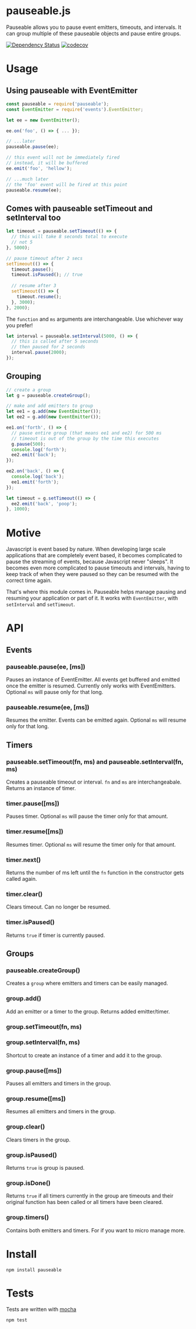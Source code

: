 # pauseable.js

Pauseable allows you to pause event emitters, timeouts, and intervals. It can group multiple of these pauseable objects and pause entire groups.

[![Dependency Status](https://david-dm.org/fent/pauseable.js.svg)](https://david-dm.org/fent/pauseable.js)
[![codecov](https://codecov.io/gh/fent/pauseable.js/branch/master/graph/badge.svg)](https://codecov.io/gh/fent/pauseable.js)

# Usage

## Using pauseable with EventEmitter

```js
const pauseable = require('pauseable');
const EventEmitter = require('events').EventEmitter;

let ee = new EventEmitter();

ee.on('foo', () => { ... });

// ...later
pauseable.pause(ee);

// this event will not be immediately fired
// instead, it will be buffered
ee.emit('foo', 'hellow');

// ...much later
// the 'foo' event will be fired at this point
pauseable.resume(ee);
```

## Comes with pauseable setTimeout and setInterval too

```js
let timeout = pauseable.setTimeout(() => {
  // this will take 8 seconds total to execute
  // not 5
}, 5000);

// pause timeout after 2 secs
setTimeout(() => {
  timeout.pause();
  timeout.isPaused(); // true
  
  // resume after 3
  setTimeout(() => {
    timeout.resume();
  }, 3000);
}, 2000);
```

The `function` and `ms` arguments are interchangeable. Use whichever way you prefer!

```js
let interval = pauseable.setInterval(5000, () => {
  // this is called after 5 seconds
  // then paused for 2 seconds
  interval.pause(2000);
});
```

## Grouping

```js
// create a group
let g = pauseable.createGroup();

// make and add emitters to group
let ee1 = g.add(new EventEmitter());
let ee2 = g.add(new EventEmitter());

ee1.on('forth', () => {
  // pause entire group (that means ee1 and ee2) for 500 ms
  // timeout is out of the group by the time this executes
  g.pause(500);
  console.log('forth');
  ee2.emit('back');
});

ee2.on('back', () => {
  console.log('back');
  ee1.emit('forth');
});

let timeout = g.setTimeout(() => {
  ee2.emit('back', 'poop');
}, 1000);
```

# Motive

Javascript is event based by nature. When developing large scale applications that are completely event based, it becomes complicated to pause the streaming of events, because Javascript never "sleeps". It becomes even more complicated to pause timeouts and intervals, having to keep track of when they were paused so they can be resumed with the correct time again.

That's where this module comes in. Pauseable helps manage pausing and resuming your application or part of it. It works with `EventEmitter`, with `setInterval` and `setTimeout`.


# API

## Events
### pauseable.pause(ee, [ms])
Pauses an instance of EventEmitter. All events get buffered and emitted once the emitter is resumed. Currently only works with EventEmitters. Optional `ms` will pause only for that long.

### pauseable.resume(ee, [ms])
Resumes the emitter. Events can be emitted again. Optional `ms` will resume only for that long.


## Timers
### pauseable.setTimeout(fn, ms) and pauseable.setInterval(fn, ms)
Creates a pauseable timeout or interval. `fn` and `ms` are interchangeabale. Returns an instance of timer.

### timer.pause([ms])
Pauses timer. Optional `ms` will pause the timer only for that amount.

### timer.resume([ms])
Resumes timer. Optional `ms` will resume the timer only for that amount.

### timer.next()
Returns the number of ms left until the `fn` function in the constructor gets called again.

### timer.clear()
Clears timeout. Can no longer be resumed.

### timer.isPaused()
Returns `true` if timer is currently paused.


## Groups
### pauseable.createGroup()
Creates a `group` where emitters and timers can be easily managed.

### group.add()
Add an emitter or a timer to the group. Returns added emitter/timer.

### group.setTimeout(fn, ms)
### group.setInterval(fn, ms)
Shortcut to create an instance of a timer and add it to the group.

### group.pause([ms])
Pauses all emitters and timers in the group.

### group.resume([ms])
Resumes all emitters and timers in the group.

### group.clear()
Clears timers in the group.

### group.isPaused()
Returns `true` is group is paused.

### group.isDone()
Returns `true` if all timers currently in the group are timeouts and their original function has been called or all timers have been cleared.

### group.timers()
Contains both emitters and timers. For if you want to micro manage more.


# Install

    npm install pauseable


# Tests
Tests are written with [mocha](https://mochajs.org)

```bash
npm test
```
